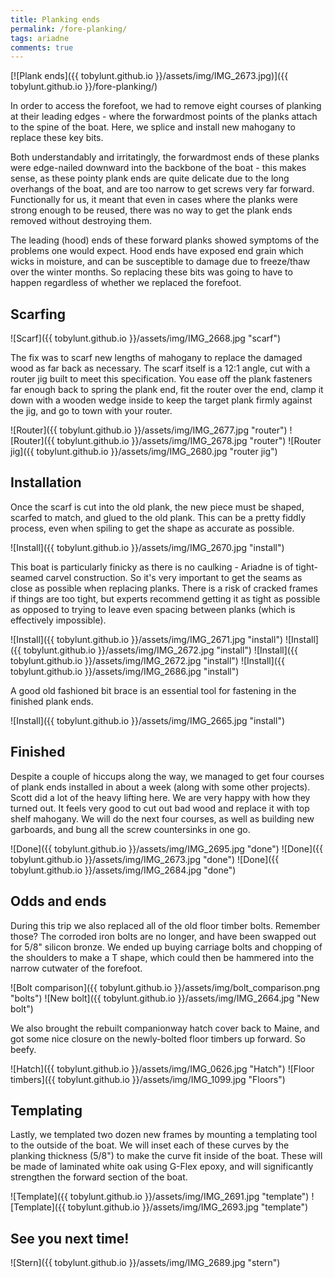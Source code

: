 ```yaml
---
title: Planking ends
permalink: /fore-planking/
tags: ariadne
comments: true
---
```


[![Plank ends]({{ tobylunt.github.io }}/assets/img/IMG_2673.jpg)]({{ tobylunt.github.io }}/fore-planking/)

In order to access the forefoot, we had to remove eight courses of
planking at their leading edges - where the forwardmost points of the
planks attach to the spine of the boat. Here, we splice and install
new mahogany to replace these key bits.

<!--more-->

Both understandably and irritatingly, the forwardmost ends of these
planks were edge-nailed downward into the backbone of the boat - this
makes sense, as these pointy plank ends are quite delicate due to the
long overhangs of the boat, and are too narrow to get screws very far
forward. Functionally for us, it meant that even in cases where the
planks were strong enough to be reused, there was no way to get the
plank ends removed without destroying them.

The leading (hood) ends of these forward planks showed symptoms of the
problems one would expect. Hood ends have exposed end grain which
wicks in moisture, and can be susceptible to damage due to freeze/thaw
over the winter months. So replacing these bits was going to have to
happen regardless of whether we replaced the forefoot.

## Scarfing
![Scarf]({{ tobylunt.github.io }}/assets/img/IMG_2668.jpg "scarf")

The fix was to scarf new lengths of mahogany to replace the damaged
wood as far back as necessary. The scarf itself is a 12:1 angle, cut
with a router jig built to meet this specification. You ease off the
plank fasteners far enough back to spring the plank end, fit the
router over the end, clamp it down with a wooden wedge inside to keep
the target plank firmly against the jig, and go to town with your
router.   

![Router]({{ tobylunt.github.io }}/assets/img/IMG_2677.jpg "router")
![Router]({{ tobylunt.github.io }}/assets/img/IMG_2678.jpg "router")
![Router jig]({{ tobylunt.github.io }}/assets/img/IMG_2680.jpg "router jig")

## Installation
Once the scarf is cut into the old plank, the new piece must be
shaped, scarfed to match, and glued to the old plank. This can be a
pretty fiddly process, even when spiling to get the shape as accurate
as possible.   

![Install]({{ tobylunt.github.io }}/assets/img/IMG_2670.jpg "install")

This boat is particularly finicky as there is no caulking - Ariadne is
of tight-seamed carvel construction. So it's very important to get the
seams as close as possible when replacing planks. There is a risk of
cracked frames if things are too tight, but experts recommend getting
it as tight as possible as opposed to trying to leave even spacing
between planks (which is effectively impossible).

![Install]({{ tobylunt.github.io }}/assets/img/IMG_2671.jpg "install")
![Install]({{ tobylunt.github.io }}/assets/img/IMG_2672.jpg "install")
![Install]({{ tobylunt.github.io }}/assets/img/IMG_2672.jpg "install")
![Install]({{ tobylunt.github.io }}/assets/img/IMG_2686.jpg "install")

A good old fashioned bit brace is an essential tool for fastening in
the finished plank ends.   

![Install]({{ tobylunt.github.io }}/assets/img/IMG_2665.jpg "install")

## Finished

Despite a couple of hiccups along the way, we managed to get four
courses of plank ends installed in about a week (along with some other
projects). Scott did a lot of the heavy lifting here. We are very
happy with how they turned out. It feels very good to cut out bad wood
and replace it with top shelf mahogany. We will do the next four
courses, as well as building new garboards, and bung all the screw
countersinks in one go.

![Done]({{ tobylunt.github.io }}/assets/img/IMG_2695.jpg "done")
![Done]({{ tobylunt.github.io }}/assets/img/IMG_2673.jpg "done")
![Done]({{ tobylunt.github.io }}/assets/img/IMG_2684.jpg "done")

## Odds and ends

During this trip we also replaced all of the old floor timber
bolts. Remember those? The corroded iron bolts are no longer, and have
been swapped out for 5/8" silicon bronze. We ended up buying carriage
bolts and chopping of the shoulders to make a T shape, which could
then be hammered into the narrow cutwater of the forefoot.

![Bolt comparison]({{ tobylunt.github.io }}/assets/img/bolt_comparison.png "bolts")
![New bolt]({{ tobylunt.github.io }}/assets/img/IMG_2664.jpg "New bolt")

We also brought the rebuilt companionway hatch cover back to Maine, and got
some nice closure on the newly-bolted floor timbers up forward. So
beefy.

![Hatch]({{ tobylunt.github.io }}/assets/img/IMG_0626.jpg "Hatch")
![Floor timbers]({{ tobylunt.github.io }}/assets/img/IMG_1099.jpg "Floors")

## Templating

Lastly, we templated two dozen new frames by mounting a templating
tool to the outside of the boat. We will inset each of these curves by
the planking thickness (5/8") to make the curve fit inside of the
boat. These will be made of laminated white oak using G-Flex epoxy,
and will significantly strengthen the forward section of the boat.

![Template]({{ tobylunt.github.io }}/assets/img/IMG_2691.jpg "template")
![Template]({{ tobylunt.github.io }}/assets/img/IMG_2693.jpg "template")

## See you next time!
![Stern]({{ tobylunt.github.io }}/assets/img/IMG_2689.jpg "stern")
